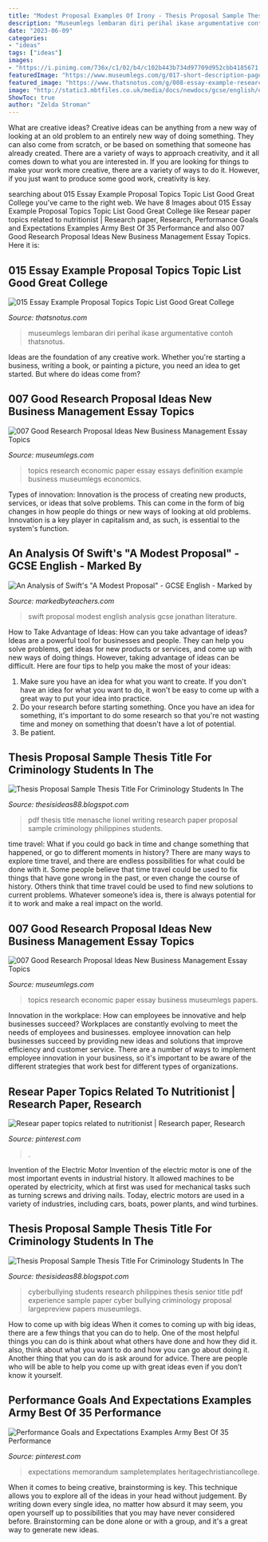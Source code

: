 ```yaml
---
title: "Modest Proposal Examples Of Irony - Thesis Proposal Sample Thesis Title For Criminology Students In The"
description: "Museumlegs lembaran diri perihal ikase argumentative contoh thatsnotus"
date: "2023-06-09"
categories:
- "ideas"
tags: ["ideas"]
images:
- "https://i.pinimg.com/736x/c1/02/b4/c102b443b734d97709d952cbb4185671.jpg"
featuredImage: "https://www.museumlegs.com/g/017-short-description-page-economic-researchs-topics.jpg"
featured_image: "https://www.thatsnotus.com/g/008-essay-example-research-paper-proposal-example-614611-1920x2485.png"
image: "http://static3.mbtfiles.co.uk/media/docs/newdocs/gcse/english/english_literature/prose_fiction/jonathan_swift/18267/images/preview/img_218_1.jpg"
ShowToc: true
author: "Zelda Stroman"
---
```



What are creative ideas?
Creative ideas can be anything from a new way of looking at an old problem to an entirely new way of doing something. They can also come from scratch, or be based on something that someone has already created. There are a variety of ways to approach creativity, and it all comes down to what you are interested in. If you are looking for things to make your work more creative, there are a variety of ways to do it. However, if you just want to produce some good work, creativity is key.

	

		
searching about 015 Essay Example Proposal Topics Topic List Good Great College you've came to the right web. We have 8 Images about 015 Essay Example Proposal Topics Topic List Good Great College like Resear paper topics related to nutritionist | Research paper, Research, Performance Goals and Expectations Examples Army Best Of 35 Performance and also 007 Good Research Proposal Ideas New Business Management Essay Topics. Here it is:
		
    
## 015 Essay Example Proposal Topics Topic List Good Great College

<img loading=lazy src="https://www.thatsnotus.com/g/008-essay-example-research-paper-proposal-example-614611-1920x2485.png" onerror="this.onerror=null;this.src='https://tse2.mm.bing.net/th?id=OIP.p5fG-bU8lE7nfwN7U-nfUQHaJl&amp;pid=15.1';" alt="015 Essay Example Proposal Topics Topic List Good Great College">

_Source: thatsnotus.com_

>museumlegs lembaran diri perihal ikase argumentative contoh thatsnotus. 

	

Ideas are the foundation of any creative work. Whether you're starting a business, writing a book, or painting a picture, you need an idea to get started. But where do ideas come from?

    
## 007 Good Research Proposal Ideas New Business Management Essay Topics

<img loading=lazy src="https://www.museumlegs.com/g/018-research-paper-economic-papers-topics-003424738-1-1024x1326.png" onerror="this.onerror=null;this.src='https://tse3.mm.bing.net/th?id=OIP.2G3mAzmwZsLkeWaquI3ETQHaJl&amp;pid=15.1';" alt="007 Good Research Proposal Ideas New Business Management Essay Topics">

_Source: museumlegs.com_

>topics research economic paper essay essays definition example business museumlegs economics. 

	

Types of innovation:
Innovation is the process of creating new products, services, or ideas that solve problems. This can come in the form of big changes in how people do things or new ways of looking at old problems. Innovation is a key player in capitalism and, as such, is essential to the system's function.

    
## An Analysis Of Swift&#039;s &quot;A Modest Proposal&quot; - GCSE English - Marked By

<img loading=lazy src="http://static3.mbtfiles.co.uk/media/docs/newdocs/gcse/english/english_literature/prose_fiction/jonathan_swift/18267/images/preview/img_218_1.jpg" onerror="this.onerror=null;this.src='https://tse4.mm.bing.net/th?id=OIP.1GBQUSwEj-a7UAgHd0gqEgAAAA&amp;pid=15.1';" alt="An Analysis of Swift&#039;s &quot;A Modest Proposal&quot; - GCSE English - Marked by">

_Source: markedbyteachers.com_

>swift proposal modest english analysis gcse jonathan literature. 

	

How to Take Advantage of Ideas: How can you take advantage of ideas?
Ideas are a powerful tool for businesses and people. They can help you solve problems, get ideas for new products or services, and come up with new ways of doing things. However, taking advantage of ideas can be difficult. Here are four tips to help you make the most of your ideas: 
1. Make sure you have an idea for what you want to create. If you don't have an idea for what you want to do, it won't be easy to come up with a great way to put your idea into practice. 
2. Do your research before starting something. Once you have an idea for something, it's important to do some research so that you're not wasting time and money on something that doesn't have a lot of potential. 
3. Be patient.

    
## Thesis Proposal Sample Thesis Title For Criminology Students In The

<img loading=lazy src="https://img.yumpu.com/59243045/1/500x640/writing-a-research-paper-lionel-menasche-pdf.jpg" onerror="this.onerror=null;this.src='https://tse2.mm.bing.net/th?id=OIP.NDHmB_ZE630JhRPSiOvQ5gAAAA&amp;pid=15.1';" alt="Thesis Proposal Sample Thesis Title For Criminology Students In The">

_Source: thesisideas88.blogspot.com_

>pdf thesis title menasche lionel writing research paper proposal sample criminology philippines students. 

	

time travel: What if you could go back in time and change something that happened, or go to different moments in history?
There are many ways to explore time travel, and there are endless possibilities for what could be done with it. Some people believe that time travel could be used to fix things that have gone wrong in the past, or even change the course of history. Others think that time travel could be used to find new solutions to current problems. Whatever someone’s idea is, there is always potential for it to work and make a real impact on the world.

    
## 007 Good Research Proposal Ideas New Business Management Essay Topics

<img loading=lazy src="https://www.museumlegs.com/g/017-short-description-page-economic-researchs-topics.jpg" onerror="this.onerror=null;this.src='https://tse3.mm.bing.net/th?id=OIP.9j0jCVyP47K9gGAmzq2P3QHaKP&amp;pid=15.1';" alt="007 Good Research Proposal Ideas New Business Management Essay Topics">

_Source: museumlegs.com_

>topics research economic paper essay business museumlegs papers. 

	

Innovation in the workplace: How can employees be innovative and help businesses succeed?
Workplaces are constantly evolving to meet the needs of employees and businesses. employee innovation can help businesses succeed by providing new ideas and solutions that improve efficiency and customer service. There are a number of ways to implement employee innovation in your business, so it's important to be aware of the different strategies that work best for different types of organizations.

    
## Resear Paper Topics Related To Nutritionist | Research Paper, Research

<img loading=lazy src="https://i.pinimg.com/736x/c1/02/b4/c102b443b734d97709d952cbb4185671.jpg" onerror="this.onerror=null;this.src='https://tse4.mm.bing.net/th?id=OIP.wEo1Vhf7o1yjT9uBmzHlZwHaHs&amp;pid=15.1';" alt="Resear paper topics related to nutritionist | Research paper, Research">

_Source: pinterest.com_

>. 

	

Invention of the Electric Motor
Invention of the electric motor is one of the most important events in industrial history. It allowed machines to be operated by electricity, which at first was used for mechanical tasks such as turning screws and driving nails. Today, electric motors are used in a variety of industries, including cars, boats, power plants, and wind turbines.

    
## Thesis Proposal Sample Thesis Title For Criminology Students In The

<img loading=lazy src="https://i1.rgstatic.net/publication/324692240_Senior_High_School_Students_Cyberbullying_Experience_A_Case_of_University_in_the_Philippines/links/5add8296a6fdcc29358b791f/largepreview.png" onerror="this.onerror=null;this.src='https://tse3.mm.bing.net/th?id=OIP.nMkwdv1N1hE3-hXDtlXf7QHaJl&amp;pid=15.1';" alt="Thesis Proposal Sample Thesis Title For Criminology Students In The">

_Source: thesisideas88.blogspot.com_

>cyberbullying students research philippines thesis senior title pdf experience sample paper cyber bullying criminology proposal largepreview papers museumlegs. 

	

How to come up with big ideas
When it comes to coming up with big ideas, there are a few things that you can do to help. One of the most helpful things you can do is think about what others have done and how they did it. also, think about what you want to do and how you can go about doing it. Another thing that you can do is ask around for advice. There are people who will be able to help you come up with great ideas even if you don’t know it yourself.

    
## Performance Goals And Expectations Examples Army Best Of 35 Performance

<img loading=lazy src="https://i.pinimg.com/736x/bc/7a/0e/bc7a0eb95b79ede07971173aed51683e.jpg" onerror="this.onerror=null;this.src='https://tse1.mm.bing.net/th?id=OIP.XRa1CAXMkIbwQqKD1akQOAHaGs&amp;pid=15.1';" alt="Performance Goals and Expectations Examples Army Best Of 35 Performance">

_Source: pinterest.com_

>expectations memorandum sampletemplates heritagechristiancollege. 

	

When it comes to being creative, brainstorming is key. This technique allows you to explore all of the ideas in your head without judgement. By writing down every single idea, no matter how absurd it may seem, you open yourself up to possibilities that you may have never considered before. Brainstorming can be done alone or with a group, and it's a great way to generate new ideas.

